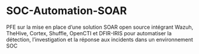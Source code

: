 # SOC-Automation-SOAR
PFE sur la mise en place d’une solution SOAR open source intégrant Wazuh, TheHive, Cortex, Shuffle, OpenCTI et DFIR-IRIS pour automatiser la détection, l’investigation et la réponse aux incidents dans un environnement SOC
